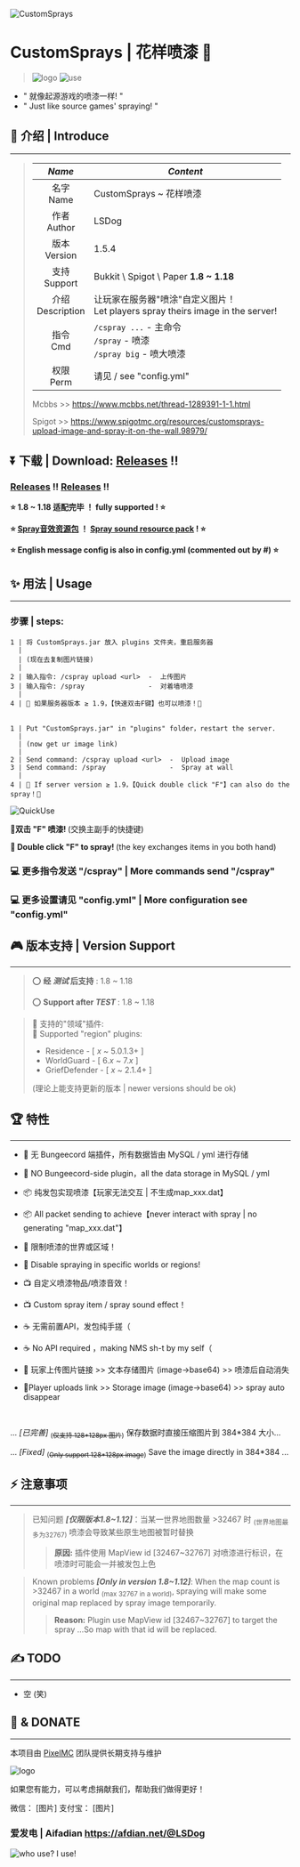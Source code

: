 ![CustomSprays](banner.png)

# <b>CustomSprays</b> | 花样喷漆 🎉

> ![logo](logo64.png)
> ![use](https://s1.ax1x.com/2022/04/18/Ldo6SK.gif)

- " 就像起源游戏的喷漆一样! "
- " Just like source games' spraying! "

## 📢 介绍 | Introduce
___
>
> |*Name*|*Content*|
> |:---:|---|
> |名字 <br> Name    |CustomSprays ~ 花样喷漆|
> |作者 <br> Author  |LSDog|
> |版本 <br> Version |1.5.4|
> |支持 <br> Support | Bukkit \ Spigot \ Paper <b>1.8 ~ 1.18</b> |
> |介绍 <br> Description |让玩家在服务器"喷涂"自定义图片！<br>Let players spray theirs image in the server!|
> |指令 <br> Cmd     |`/cspray ...` - 主命令 <br>`/spray` - 喷漆<br>`/spray big` - 喷大喷漆|
> |权限 <br> Perm    |请见 / see "config.yml"|
> 
> Mcbbs >> https://www.mcbbs.net/thread-1289391-1-1.html
>
> Spigot >> https://www.spigotmc.org/resources/customsprays-upload-image-and-spray-it-on-the-wall.98979/

## ⏬ <b>下载 | Download</b>: [Releases](https://gitee.com/pixelmc/CustomSprays/releases) !!
### [Releases](https://gitee.com/pixelmc/CustomSprays/releases) !! [Releases](https://gitee.com/pixelmc/CustomSprays/releases) !!

<b>⭐ 1.8 ~ 1.18 适配完毕 ！ fully supported ! ⭐</b>

<b>⭐ [Spray音效资源包](https://gitee.com/pixelmc/CustomSprays/raw/master/spray_sound_pack.zip) ！ [Spray sound resource pack](https://gitee.com/pixelmc/CustomSprays/raw/master/spray_sound_pack.zip) ! ⭐</b>

<b>⭐ English message config is also in config.yml (commented out by #) ⭐</b>



## ✨ 用法 | Usage
___
### 步骤 | steps:

    1 | 将 CustomSprays.jar 放入 plugins 文件夹，重启服务器
      |
      | (现在去复制图片链接)
      |
    2 | 输入指令: /cspray upload <url>  -  上传图片
    3 | 输入指令: /spray                -  对着墙喷漆
      |
    4 | 🎇 如果服务器版本 ≥ 1.9，【快速双击F键】也可以喷漆！🎇


    1 | Put "CustomSprays.jar" in "plugins" folder，restart the server.
      |
      | (now get ur image link)
      |
    2 | Send command: /cspray upload <url>  -  Upload image
    3 | Send command: /spray                -  Spray at wall
      |
    4 | 🎇 If server version ≥ 1.9，【Quick double click "F"】can also do the spray！🎇

![QuickUse](QuickUse.gif "糊到爆炸的示意图")

<b>📡双击 "F" 喷漆! </b>(交换主副手的快捷键)

<b>📡 Double click "F" to spray! </b>(the key exchanges items in you both hand)


### 💻 更多指令发送 "/cspray" |  More commands send "/cspray"
### 💻 更多设置请见 "config.yml" | More configuration see "config.yml"

## 🎮 版本支持 | Version Support
___
> ⭕ <b>经 *测试* 后支持</b> : 1.8 ~ 1.18
> 
> ⭕ <b>Support after *TEST* </b> : 1.8 ~ 1.18

> 📏 支持的"领域"插件: <br>
> 📏 Supported "region" plugins:
>    * Residence - [ *x* ~ 5.0.1.3+ ]
>    * WorldGuard - [ 6.*x* ~ 7.*x* ]
>    * GriefDefender - [ *x* ~ 2.1.4+ ]
> 
> (理论上能支持更新的版本 | newer versions should be ok)

## 🏆 特性
___

- 🙅‍ 无 Bungeecord 端插件，所有数据皆由 MySQL / yml 进行存储   
- 🙅‍ NO Bungeecord-side plugin，all the data storage in MySQL / yml  


- 📦 纯发包实现喷漆【玩家无法交互 | 不生成map_xxx.dat】    
- 📦 All packet sending to achieve【never interact with spray | no generating "map_xxx.dat"】  


- 📐 限制喷漆的世界或区域！ 
- 📐 Disable spraying in specific worlds or regions! 


- 📺 自定义喷漆物品/喷漆音效！   
- 📺 Custom spray item / spray sound effect！ 


- ☕ 无需前置API，发包纯手搓（  
- ☕ No API required ，making NMS sh-t by my self（    


- 🔗 玩家上传图片链接 >> 文本存储图片 (image->base64) >> 喷漆后自动消失   
- 🔗Player uploads link >> Storage image (image->base64) >> spray auto disappear 

<br>

... *[已完善]* <sub>(~~仅支持 128\*128px 图片~~)</sub> 保存数据时直接压缩图片到 384*384 大小...

... *[Fixed]* <sub>(~~Only support 128\*128px image~~)</sub> Save the image directly in 384*384 ...



## ⚡ 注意事项
___

> 已知问题 <b>*[仅限版本1.8~1.12]*</b>：当某一世界地图数量 >32467 时 <sub>(世界地图最多为32767)</sub> 喷漆会导致某些原生地图被暂时替换
>
>> <b>原因:</b> 插件使用 MapView id [32467~32767] 对喷漆进行标识，在喷漆时可能会一并被发包上色


> Known problems <b>*[Only in version 1.8~1.12]*</b>: When the map count is >32467 in a world <sub>(max 32767 in a world)</sub>, spraying will make some original map replaced by spray image temporarily.
>
>> <b>Reason:</b> Plugin use MapView id [32467~32767] to target the spray ...So map with that id will be replaced.



## ✍ TODO
___
- 空 (笑)



## 💖 & DONATE
___
本项目由 [PixelMC](http://pixelmc.cn/) 团队提供长期支持与维护

![logo](banner_logo.png)

如果您有能力，可以考虑捐献我们，帮助我们做得更好！

微信：
[图片]
支付宝：
[图片]

### 爱发电 | Aifadian  https://afdian.net/@LSDog

![who use? I use!](https://bstats.org/signatures/bukkit/CustomSprays.svg)